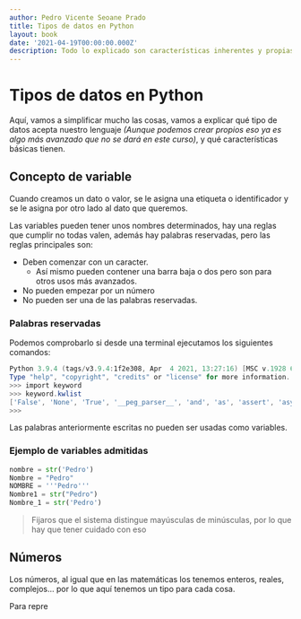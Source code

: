 ```yaml
---
author: Pedro Vicente Seoane Prado
title: Tipos de datos en Python
layout: book
date: '2021-04-19T00:00:00.000Z'
description: Todo lo explicado son características inherentes y propias, no se usa ninguna herramienta o recurso externo.
---
```


# Tipos de datos en Python

Aquí, vamos a simplificar mucho las cosas, vamos a explicar qué tipo de datos acepta nuestro lenguaje _\(Aunque podemos crear propios eso ya es algo más avanzado que no se dará en este curso\)_, y qué características básicas tienen.

## Concepto de variable

Cuando creamos un dato o valor, se le asigna una etiqueta o identificador y se le asigna por otro lado al dato que queremos.

Las variables pueden tener unos nombres determinados, hay una reglas que cumplir no todas valen, además hay palabras reservadas, pero las reglas principales son:

* Deben comenzar con un caracter.
  * Así mismo pueden contener una barra baja o dos pero son para otros usos más avanzados.
* No pueden empezar por un número
* No pueden ser una de las palabras reservadas.
  
### Palabras reservadas

Podemos comprobarlo si desde una terminal ejecutamos los siguientes comandos:

```powershell
Python 3.9.4 (tags/v3.9.4:1f2e308, Apr  4 2021, 13:27:16) [MSC v.1928 64 bit (AMD64)] on win32
Type "help", "copyright", "credits" or "license" for more information.
>>> import keyword
>>> keyword.kwlist
['False', 'None', 'True', '__peg_parser__', 'and', 'as', 'assert', 'async', 'await', 'break', 'class', 'continue', 'def', 'del', 'elif', 'else', 'except', 'finally', 'for', 'from', 'global', 'if', 'import', 'in', 'is', 'lambda', 'nonlocal', 'not', 'or', 'pass', 'raise', 'return', 'try', 'while', 'with', 'yield']
>>>
```

Las palabras anteriormente escritas no pueden ser usadas como variables.

### Ejemplo de variables admitidas

```python
nombre = str('Pedro')
Nombre = "Pedro"
NOMBRE = '''Pedro'''
Nombre1 = str("Pedro")
Nombre_1 = str('Pedro')
```

> Fijaros que el sistema distingue mayúsculas de minúsculas, por lo que hay que tener cuidado con eso

## Números

Los números, al igual que en las matemáticas los tenemos enteros, reales, complejos… por lo que aquí tenemos un tipo para cada cosa.

Para repre